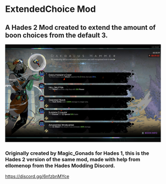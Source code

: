 # ExtendedChoice Mod
## A Hades 2 Mod created to extend the amount of boon choices from the default 3.
![screenshot](Hades2.jpg)

### Originally created by Magic_Gonads for Hades 1, this is the Hades 2 version of the same mod, made with help from ellomenop from the Hades Modding Discord.
https://discord.gg/6nfzbnMYce
